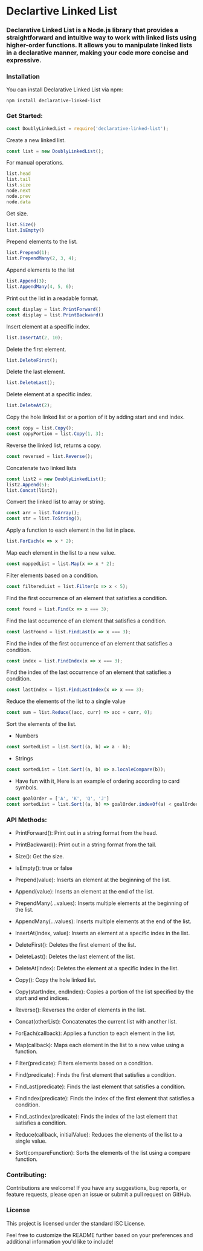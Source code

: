 # Declartive Linked List

### Declarative Linked List is a Node.js library that provides a straightforward and intuitive way to work with linked lists using higher-order functions. It allows you to manipulate linked lists in a declarative manner, making your code more concise and expressive.

### Installation

You can install Declarative Linked List via npm:
```
npm install declarative-linked-list
```
### Get Started:
```javascript
const DoublyLinkedList = require('declarative-linked-list');
```
Create a new linked list.
```javascript
const list = new DoublyLinkedList();
```
For manual operations.
```javascript
list.head
list.tail
list.size
node.next
node.prev
node.data
```
Get size.
```javascript
list.Size()
list.IsEmpty()
```
Prepend elements to the list.
```javascript
list.Prepend(1);
list.PrependMany(2, 3, 4);
```
Append elements to the list
```javascript
list.Append(3);
list.AppendMany(4, 5, 6);
```
Print out the list in a readable format.
```javascript
const display = list.PrintForward()
const display = list.PrintBackward()
```
Insert element at a specific index.
```javascript
list.InsertAt(2, 10);
```
Delete the first element.
```javascript
list.DeleteFirst();
```
Delete the last element.
```javascript
list.DeleteLast();
```
Delete element at a specific index.
```javascript
list.DeleteAt(2);
```
Copy the hole linked list or a portion of it by adding start and end index.
```javascript
const copy = list.Copy();
const copyPortion = list.Copy(1, 3);
```
Reverse the linked list, returns a copy.
```javascript
const reversed = list.Reverse();
```
Concatenate two linked lists
```javascript
const list2 = new DoublyLinkedList();
list2.Append(5);
list.Concat(list2);
```
Convert the linked list to array or string.
```javascript
const arr = list.ToArray();
const str = list.ToString();
```
Apply a function to each element in the list in place.
```javascript
list.ForEach(x => x * 2);
```
Map each element in the list to a new value.
```javascript
const mappedList = list.Map(x => x * 2);
```
Filter elements based on a condition.
```javascript
const filteredList = list.Filter(x => x < 5);
```
Find the first occurrence of an element that satisfies a condition.
```javascript
const found = list.Find(x => x === 3);
```
Find the last occurrence of an element that satisfies a condition.
```javascript
const lastFound = list.FindLast(x => x === 3);
```
Find the index of the first occurrence of an element that satisfies a condition.
```javascript
const index = list.FindIndex(x => x === 3);
```
Find the index of the last occurrence of an element that satisfies a condition.
```javascript
const lastIndex = list.FindLastIndex(x => x === 3);
```
Reduce the elements of the list to a single value
```javascript
const sum = list.Reduce((acc, curr) => acc + curr, 0);
```
Sort the elements of the list.
- Numbers
```javascript
const sortedList = list.Sort((a, b) => a - b); 
```
- Strings
```javascript
const sortedList = list.Sort((a, b) => a.localeCompare(b));
```
- Have fun with it, Here is an example of ordering according to card symbols.
```javascript
const goalOrder = ['A', 'K', 'Q', 'J']
const sortedList = list.Sort((a, b) => goalOrder.indexOf(a) < goalOrder.indexOf(b) ? -1 : 1);
```
### API Methods:
- PrintForward(): Print out in a string format from the head.
    
- PrintBackward(): Print out in a string format from the tail.
  
- Size(): Get the size.

- IsEmpty(): true or false

- Prepend(value): Inserts an element at the beginning of the list.

- Append(value): Inserts an element at the end of the list.

- PrependMany(...values): Inserts multiple elements at the beginning of the list.

- AppendMany(...values): Inserts multiple elements at the end of the list.

- InsertAt(index, value): Inserts an element at a specific index in the list.

- DeleteFirst(): Deletes the first element of the list.

- DeleteLast(): Deletes the last element of the list.

- DeleteAt(index): Deletes the element at a specific index in the list.

- Copy(): Copy the hole linked list.

- Copy(startIndex, endIndex): Copies a portion of the list specified by the start and end indices.

- Reverse(): Reverses the order of elements in the list.

- Concat(otherList): Concatenates the current list with another list.

- ForEach(callback): Applies a function to each element in the list.

- Map(callback): Maps each element in the list to a new value using a function.

- Filter(predicate): Filters elements based on a condition.

- Find(predicate): Finds the first element that satisfies a condition.

- FindLast(predicate): Finds the last element that satisfies a condition.

- FindIndex(predicate): Finds the index of the first element that satisfies a condition.

- FindLastIndex(predicate): Finds the index of the last element that satisfies a condition.

- Reduce(callback, initialValue): Reduces the elements of the list to a single value.

- Sort(compareFunction): Sorts the elements of the list using a compare function.

### Contributing:
Contributions are welcome! If you have any suggestions, bug reports, or feature requests, please open an issue or submit a pull request on GitHub.

### License
This project is licensed under the standard ISC License.

Feel free to customize the README further based on your preferences and additional information you'd like to include!
